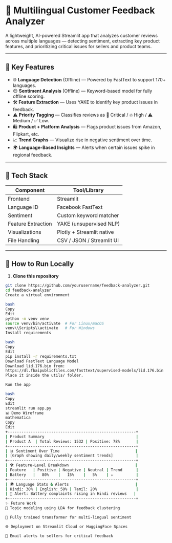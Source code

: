 # 🧠 Multilingual Customer Feedback Analyzer

A lightweight, AI-powered Streamlit app that analyzes customer reviews across multiple languages — detecting sentiment, extracting key product features, and prioritizing critical issues for sellers and product teams.

---

## 🚀 Key Features

- 🌐 **Language Detection** (Offline) — Powered by FastText to support 170+ languages.
- 😊 **Sentiment Analysis** (Offline) — Keyword-based model for fully offline scoring.
- 🛠 **Feature Extraction** — Uses YAKE to identify key product issues in feedback.
- ⚠️ **Priority Tagging** — Classifies reviews as 🔴 Critical / 🔥 High / ⚠️ Medium / ✅ Low.
- 🛍 **Product + Platform Analysis** — Flags product issues from Amazon, Flipkart, etc.
- 📈 **Trend Graphs** — Visualize rise in negative sentiment over time.
- 🌍 **Language-Based Insights** — Alerts when certain issues spike in regional feedback.

---

## 🧩 Tech Stack

| Component       | Tool/Library             |
|----------------|--------------------------|
| Frontend       | Streamlit                |
| Language ID    | Facebook FastText        |
| Sentiment      | Custom keyword matcher   |
| Feature Extraction | YAKE (unsupervised NLP) |
| Visualizations | Plotly + Streamlit native |
| File Handling  | CSV / JSON / Streamlit UI |

---

## 🧪 How to Run Locally

1. **Clone this repository**
```bash
git clone https://github.com/yourusername/feedback-analyzer.git
cd feedback-analyzer
Create a virtual environment

bash
Copy
Edit
python -m venv venv
source venv/bin/activate  # For Linux/macOS
venv\\Scripts\\activate   # For Windows
Install requirements

bash
Copy
Edit
pip install -r requirements.txt
Download FastText Language Model
Download lid.176.bin from:
https://dl.fbaipublicfiles.com/fasttext/supervised-models/lid.176.bin
Place it inside the utils/ folder.

Run the app

bash
Copy
Edit
streamlit run app.py
📊 Demo Wireframe
mathematica
Copy
Edit
+--------------------------------------------------------+
| Product Summary                                        |
| Product A  | Total Reviews: 1532 | Positive: 78%       |
+--------------------------------------------------------+
| 📊 Sentiment Over Time                                 |
| [Graph showing daily/weekly sentiment trends]          |
+--------------------------------------------------------+
| 🛠 Feature-Level Breakdown                             |
| Feature   | Positive | Negative | Neutral | Trend      |
| Battery   |   80%    |   15%    |   5%    | ↓          |
+--------------------------------------------------------+
| 🌍 Language Stats & Alerts                             |
| Hindi: 30% | English: 50% | Tamil: 20%                 |
| 🔔 Alert: Battery complaints rising in Hindi reviews   |
+--------------------------------------------------------+
✨ Future Work
🎯 Topic modeling using LDA for feedback clustering

🤖 Fully trained transformer for multi-lingual sentiment

🌐 Deployment on Streamlit Cloud or HuggingFace Spaces

📩 Email alerts to sellers for critical feedback
